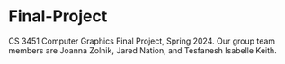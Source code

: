# Final-Project
CS 3451 Computer Graphics Final Project, Spring 2024.
Our group team members are Joanna Zolnik, Jared Nation, and Tesfanesh Isabelle Keith.
